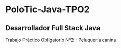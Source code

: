 # PoloTic-Java-TPO2
## Desarrollador Full Stack Java
Trabajo Práctico Obligatorio Nº2 - Peluquería canina
